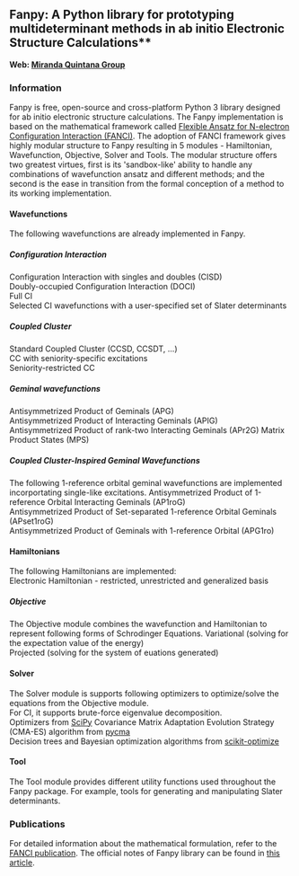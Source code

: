 ## Fanpy: A Python library for prototyping multideterminant methods in ab initio Electronic Structure Calculations**


**Web: [Miranda Quintana Group](https://quintana.chem.ufl.edu/)**   



### Information   

Fanpy is free, open-source and cross-platform Python 3 library designed for ab initio electronic structure calculations. The Fanpy implementation is based on the mathematical framework called [Flexible Ansatz for N-electron Configuration Interaction (FANCI)](https://doi.org/10.1016/j.comptc.2021.113187). The adoption of FANCI framework gives highly modular structure to Fanpy resulting in 5 modules - Hamiltonian, Wavefunction, Objective, Solver and Tools. The modular structure offers two greatest virtues, first is its 'sandbox-like' ability to handle any combinations of wavefunction ansatz and different methods; and the second is the ease in transition from the formal conception of a method to its working implementation.


#### Wavefunctions
The following wavefunctions are already implemented in Fanpy.     

##### Configuration Interaction 
Configuration Interaction with singles and doubles (CISD)   
Doubly-occupied Configuration Interaction (DOCI)   
Full CI   
Selected CI wavefunctions with a user-specified set of Slater determinants   

 
##### Coupled Cluster
Standard Coupled Cluster (CCSD, CCSDT, ...)   
CC with seniority-specific excitations     
Seniority-restricted CC    

##### Geminal wavefunctions   
Antisymmetrized Product of Geminals (APG)     
Antisymmetrized Product of Interacting Geminals (APIG)   
Antisymmetrized Product of rank-two Interacting Geminals (APr2G)
Matrix Product States (MPS)    


##### Coupled Cluster-Inspired Geminal Wavefunctions
The following 1-reference orbital geminal wavefunctions are implemented incorportating single-like excitations. 
Antisymmetrized Product of 1-reference Orbital Interacting Geminals (AP1roG)    
Antisymmetrized Product of Set-separated 1-reference Orbital Geminals (APset1roG)  
Antisymmetrized Product of Geminals with 1-reference Orbital (APG1ro)    


#### Hamiltonians
The following Hamiltonians are implemented:    
Electronic Hamiltonian - restricted, unrestricted and generalized basis     


##### Objective
The Objective module combines the wavefunction and Hamiltonian to represent following forms of Schrodinger Equations.
Variational (solving for the expectation value of the energy)    
Projected (solving for the system of euations generated)    

#### Solver
The Solver module is supports following optimizers to optimize/solve the equations from the Objective module.   
For CI, it supports brute-force eigenvalue decomposition.  
Optimizers from [SciPy](https://docs.scipy.org/doc/scipy/reference/optimize.html#) 
Covariance Matrix Adaptation Evolution Strategy (CMA-ES) algorithm from [pycma](https://pypi.org/project/cma)     
Decision trees and Bayesian optimization algorithms from [scikit-optimize](https://scikit-optimize.github.io/stable/)   


#### Tool
The Tool module provides different utility functions used throughout the Fanpy package. For example, tools for generating and manipulating Slater determinants. 


### Publications
For detailed information about the mathematical formulation, refer to the [FANCI publication](https://doi.org/10.1016/j.comptc.2021.113187). The official notes of Fanpy library can be found in [this article](https://doi.org/10.1002/jcc.27034).    


